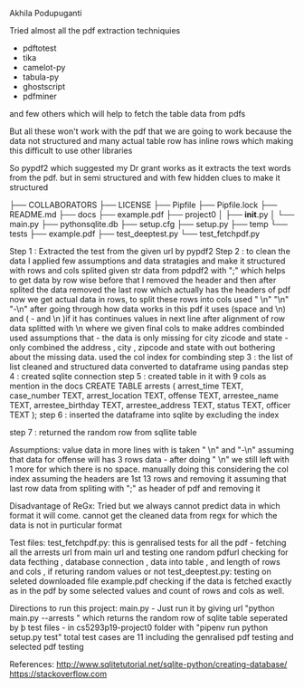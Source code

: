 Akhila Podupuganti

Tried almost all the pdf extraction techniquies 

- pdftotest
- tika
- camelot-py
- tabula-py
- ghostscript
- pdfminer

and few others which will help to fetch the table data from pdfs 

But all these won't work with the pdf that we are going to work because the 
data not structured and many actual table row has inline rows which making this difficult to use other libraries

So pypdf2 which suggested my Dr grant works as it extracts the text words from the pdf. but in semi structured and with few hidden clues to make it structured

├── COLLABORATORS
├── LICENSE
├── Pipfile
├── Pipfile.lock
├── README.md
├── docs
├── example.pdf
├── project0
│   ├── __init__.py
│   └── main.py
├── pythonsqlite.db
├── setup.cfg
├── setup.py
├── temp
└── tests
    ├── example.pdf
    ├── test_deeptest.py
    └── test_fetchpdf.py

Step 1 : Extracted the test from the given url by pypdf2
Step 2 : to clean the data I applied few assumptions and data stratagies and make it structured with rows and cols 
         splited given str data from pdpdf2 with ";" which helps to get data by row wise 
         before that I removed the header and then after splited the data removed the last row which actually has the headers of pdf
         now we get actual data in rows,
         to split these rows into cols used " \n" "\n" "-\n" after going through how data works in this pdf 
         it uses (space and \n) and ( - and \n )if it has continues values in next line
         after alignment of row data splitted with \n where we given final cols 
         to make addres combinded used assumptions that - the data is only missing for city zicode and state - only combined the address , city , zipcode and state with out bothering about the missing data. used the col index for combinding
step 3 : the list of list cleaned and structured data converted to dataframe using pandas
step 4 : created sqlite connection
step 5 : created table in it with 9 cols as mention in the docs
        CREATE TABLE arrests (
        arrest_time TEXT,
        case_number TEXT,
        arrest_location TEXT,
        offense TEXT,
        arrestee_name TEXT,
        arrestee_birthday TEXT,
        arrestee_address TEXT,
        status TEXT,
        officer TEXT
        );
step 6 : inserted the dataframe into sqlite by excluding the index 

step 7 : returned the random row from sqllite table

Assumptions:
value data in more lines with is taken " \n" and "-\n"
assuming that data for offense will has 3 rows data - after doing " \n" we still left with 1 more for which there is no space. manually doing this considering the col index
assuming the headers are 1st 13 rows and removing it
assuming that last row data from spliting with ";" as header of pdf and removing it 

Disadvantage of ReGx:
Tried but we always cannot predict data in which format it will come. cannot get the cleaned data from regx for which the data is not in purticular format 

Test files:
    test_fetchpdf.py:
    this is genralised tests for all the pdf - fetching all the arrests url from main url and testing one random pdfurl
    checking for data fecthing , database connection , data into table , and length of rows and cols , if returing random values or not 
    test_deeptest.py:
    testing on seleted downloaded file example.pdf 
    checking if the data is fetched exactly as in the pdf by some selected values
    and count of rows and cols as well.

Directions to run this project:
    main.py - Just run it by giving url "python main.py --arrests <url>" which returns the random row of sqlite table seperated by þ
    test files - in cs5293p19-project0 folder with "pipenv run python setup.py test"
    total test cases are 11 including the genralised pdf testing and selected pdf testing

References:
    http://www.sqlitetutorial.net/sqlite-python/creating-database/
    https://stackoverflow.com




